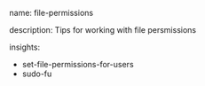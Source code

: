 name: file-permissions

description: Tips for working with file persmissions

insights:
  - set-file-permissions-for-users
  - sudo-fu